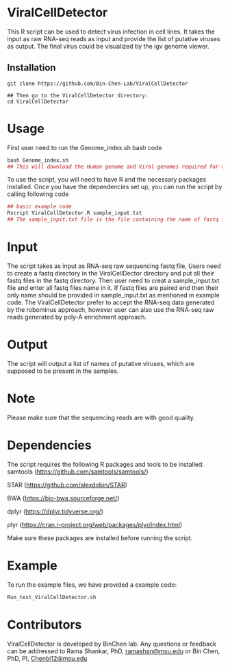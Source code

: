 # ViralCellDetector
This R script can be used to detect virus infection in cell lines. It takes the input as raw RNA-seq reads as input and provide the list of putative viruses as output. The final virus could be visualized by the igv genome viewer. 

## Installation
```
git clone https://github.com/Bin-Chen-Lab/ViralCellDetector

## Then go to the ViralCellDetector directory:
cd ViralCellDetector
```
# Usage
First user need to run the Genome_index.sh bash code
```r
bash Genome_index.sh
## This will download the Human genome and Viral genomes required for the script.
````

To use the script, you will need to have R and the necessary packages installed. Once you have the dependencies set up, you can run the script by calling following code
``` r
## basic example code
Rscript ViralCellDetector.R sample_input.txt
## The sample_inpit.txt file is the file containing the name of fastq input files. If a fastq input file is "input_file_1.fq and input_file_2.fq", then "sample_input.txt" file should have "input_file" name in first row.
```

# Input

The script takes as input as RNA-seq raw sequencing fastq file, Users need to create a fastq directory in the ViralCellDector directory and put all their fastq files in the fastq directory. Then user need to creat a sample_input.txt file and enter all fastq files name in it. If fastq files are paired end then their only name should be provided in sample_input.txt as mentioned in example code. The ViralCellDetector prefer to accept the RNA-seq data  generated by the robominus approach, however user can also use the RNA-seq raw reads generated by poly-A enrichment approach.

# Output

The script will output a list of names of putative viruses, which are supposed to be present in the samples. 

# Note

Please make sure that the sequencing reads are with good quality.

# Dependencies

The script requires the following R packages and tools to be installed:
samtools (https://github.com/samtools/samtools/)

STAR (https://github.com/alexdobin/STAR)

BWA (https://bio-bwa.sourceforge.net/)

dplyr (https://dplyr.tidyverse.org/)

plyr (https://cran.r-project.org/web/packages/plyr/index.html)



Make sure these packages are installed before running the script.

# Example

To run the example files, we have provided a example code:

```r
Run_test_ViralCellDetector.sh
```
# Contributors

ViralCellDetector is developed by BinChen lab. Any questions or feedback can be
addressed to Rama Shankar, PhD, <ramashan@msu.edu> or Bin Chen, PhD, PI,
<Chenbi12@msu.edu>


